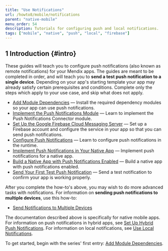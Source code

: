 ```yaml
---
title: "Use Notifications"
url: /howto8/mobile/notifications
parent: "native-mobile"
menu_order: 54
description: Tutorials for configuring push and local notifications.
tags: ["mobile", "native", "push", "local", "firebase"]
---
```


## 1 Introduction {#intro}

These guides will teach you to configure push notifications (also known as remote notifications) for your Mendix apps. The guides are meant to be completed in order, and will teach you to **send a test push notification to a single device**. Depending on your app's starting template your app may already satisfy certain prerequisites and conditions. Complete only the steps which apply to your use case, and skip what does not apply.

* [Add Module Dependencies](notif-add-module-depends) — Install the required dependency modules so your app can use push notifications.
* [Implement the Push Notifications Module](notif-implement-module) — Learn to implement the Push Notifications Connector module.
* [Set Up the Google Firebase Cloud Messaging Server](setting-up-google-firebase-cloud-messaging-server) — Set up a Firebase account and configure the service in your app so that you can send push notifications.
* [Configure Push Notifications](notif-config-push) — Learn to configure push notifications in the runtime.
* [Implement Push Notifications in Your Native App](notif-implement-native) — Implement push notifications for a native app.
* [Build a Native App with Push Notifications Enabled](notif-build-native) — Build a native app with push notifications enabled.
* [Send Your First Test Push Notification](notif-send-test) — Send a test notification to confirm your app is working properly.

After you complete the how-to's above, you may wish to do more advanced tasks with notifications. For information on **sending push notifications to multiple devices**, use this how-to:

* [Send Notifications to Multiple Devices](notif-mult-devices)

The documentation described above is specifically for native mobile apps. For information on push notifications in hybrid apps, see [Set Up Hybrid Push Notifications](setting-up-hybrid-push-notifications). For information on local notifications, see [Use Local Notifications](local-notif-parent).

To get started, begin with the series' first entry: [Add Module Dependencies](notif-add-module-depends).